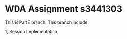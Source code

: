 WDA Assignment s3441303
=======================

This is PartE branch. This branch include:

1, Session Implementation